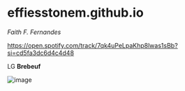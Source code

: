 # effiesstonem.github.io
*Faith F. Fernandes*

https://open.spotify.com/track/7qk4uPeLpaKhp8lwas1sBb?si=cd5fa3dc6d4c4d48

LG **Brebeuf**

![image](https://user-images.githubusercontent.com/122419160/212209549-4341bdbc-9d28-4b8d-ba8f-043ebab2e707.png)
